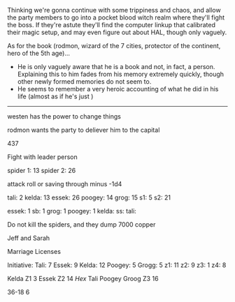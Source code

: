 Thinking we're gonna continue with some trippiness and chaos, and allow the party members to go into a pocket blood witch realm where they'll fight the boss. If they're astute they'll find the computer linkup that calibrated their magic setup, and may even figure out about HAL, though only vaguely.

As for the book (rodmon, wizard of the 7 cities, protector of the continent, hero of the 5th age)...

- He is only vaguely aware that he is a book and not, in fact, a person. Explaining this to him fades from his memory extremely quickly, though other newly formed memories do not seem to.
- He seems to remember a very heroic accounting of what he did in his life (almost as if he's just )

---
westen has the power to change things

rodmon wants the party to deliever him to the capital

437

Fight with leader person

spider 1: 13
spider 2: 26

attack roll or saving through minus -1d4

tali: 2
kelda: 13
essek: 26
poogey: 14
grog: 15
s1: 5
s2: 21

essek: 1
sb: 1
grog: 1
poogey: 1
kelda:
ss:
tali:

Do not kill the spiders, and they dump 7000 copper

Jeff and Sarah

Marriage Licenses

Initiative:
Tali: 7
Essek: 9
Kelda: 12
Poogey: 5
Grogg: 5
z1: 11
z2: 9
z3: 1
z4: 8

Kelda
Z1 3
Essek
Z2 14 *Hex*
Tali
Poogey
Groog
Z3 16

36-18
6